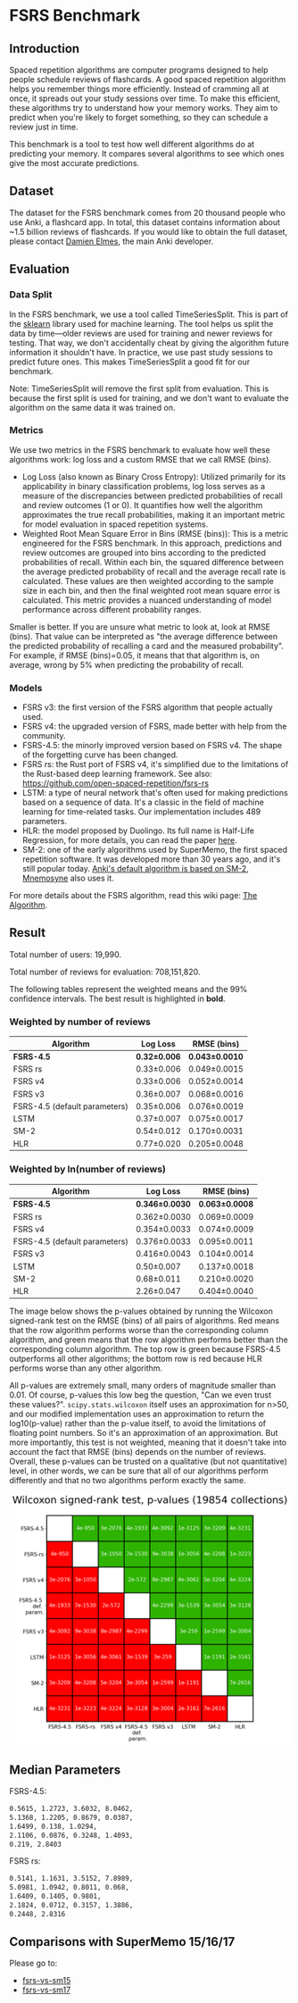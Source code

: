 # FSRS Benchmark

## Introduction

Spaced repetition algorithms are computer programs designed to help people schedule reviews of flashcards. A good spaced repetition algorithm helps you remember things more efficiently. Instead of cramming all at once, it spreads out your study sessions over time. To make this efficient, these algorithms try to understand how your memory works. They aim to predict when you're likely to forget something, so they can schedule a review just in time.

This benchmark is a tool to test how well different algorithms do at predicting your memory. It compares several algorithms to see which ones give the most accurate predictions.

## Dataset

The dataset for the FSRS benchmark comes from 20 thousand people who use Anki, a flashcard app. In total, this dataset contains information about ~1.5 billion reviews of flashcards. If you would like to obtain the full dataset, please contact [Damien Elmes](https://github.com/dae), the main Anki developer.

## Evaluation

### Data Split

In the FSRS benchmark, we use a tool called TimeSeriesSplit. This is part of the [sklearn](https://scikit-learn.org/) library used for machine learning. The tool helps us split the data by time—older reviews are used for training and newer reviews for testing. That way, we don't accidentally cheat by giving the algorithm future information it shouldn't have. In practice, we use past study sessions to predict future ones. This makes TimeSeriesSplit a good fit for our benchmark.

Note: TimeSeriesSplit will remove the first split from evaluation. This is because the first split is used for training, and we don't want to evaluate the algorithm on the same data it was trained on.

### Metrics

We use two metrics in the FSRS benchmark to evaluate how well these algorithms work: log loss and a custom RMSE that we call RMSE (bins).

- Log Loss (also known as Binary Cross Entropy): Utilized primarily for its applicability in binary classification problems, log loss serves as a measure of the discrepancies between predicted probabilities of recall and review outcomes (1 or 0). It quantifies how well the algorithm approximates the true recall probabilities, making it an important metric for model evaluation in spaced repetition systems.
- Weighted Root Mean Square Error in Bins (RMSE (bins)): This is a metric engineered for the FSRS benchmark. In this approach, predictions and review outcomes are grouped into bins according to the predicted probabilities of recall. Within each bin, the squared difference between the average predicted probability of recall and the average recall rate is calculated. These values are then weighted according to the sample size in each bin, and then the final weighted root mean square error is calculated. This metric provides a nuanced understanding of model performance across different probability ranges.

Smaller is better. If you are unsure what metric to look at, look at RMSE (bins). That value can be interpreted as "the average difference between the predicted probability of recalling a card and the measured probability". For example, if RMSE (bins)=0.05, it means that that algorithm is, on average, wrong by 5% when predicting the probability of recall.

### Models

- FSRS v3: the first version of the FSRS algorithm that people actually used.
- FSRS v4: the upgraded version of FSRS, made better with help from the community.
- FSRS-4.5: the minorly improved version based on FSRS v4. The shape of the forgetting curve has been changed.
- FSRS rs: the Rust port of FSRS v4, it's simplified due to the limitations of the Rust-based deep learning framework. See also: https://github.com/open-spaced-repetition/fsrs-rs
- LSTM: a type of neural network that's often used for making predictions based on a sequence of data. It's a classic in the field of machine learning for time-related tasks. Our implementation includes 489 parameters.
- HLR: the model proposed by Duolingo. Its full name is Half-Life Regression, for more details, you can read the paper [here](https://github.com/duolingo/halflife-regression).
- SM-2: one of the early algorithms used by SuperMemo, the first spaced repetition software. It was developed more than 30 years ago, and it's still popular today. [Anki's default algorithm is based on SM-2](https://faqs.ankiweb.net/what-spaced-repetition-algorithm.html), [Mnemosyne](https://mnemosyne-proj.org/principles.php) also uses it.

For more details about the FSRS algorithm, read this wiki page: [The Algorithm](https://github.com/open-spaced-repetition/fsrs4anki/wiki/The-Algorithm).

## Result

Total number of users: 19,990.

Total number of reviews for evaluation: 708,151,820.

The following tables represent the weighted means and the 99% confidence intervals. The best result is highlighted in **bold**.

### Weighted by number of reviews

| Algorithm | Log Loss | RMSE (bins) |
| --- | --- | --- |
| **FSRS-4.5** | **0.32±0.006** | **0.043±0.0010** |
| FSRS rs | 0.33±0.006 | 0.049±0.0015 |
| FSRS v4 | 0.33±0.006 | 0.052±0.0014 |
| FSRS v3 | 0.36±0.007 | 0.068±0.0016 |
| FSRS-4.5 (default parameters) | 0.35±0.006 | 0.076±0.0019 |
| LSTM | 0.37±0.007 | 0.075±0.0017 |
| SM-2 | 0.54±0.012 | 0.170±0.0031 |
| HLR | 0.77±0.020 | 0.205±0.0048 |

### Weighted by ln(number of reviews)

| Algorithm | Log Loss | RMSE (bins) |
| --- | --- | --- |
| **FSRS-4.5** | **0.346±0.0030** | **0.063±0.0008** |
| FSRS rs | 0.362±0.0030 | 0.069±0.0009 |
| FSRS v4 | 0.354±0.0033 | 0.074±0.0009 |
| FSRS-4.5 (default parameters) | 0.376±0.0033 | 0.095±0.0011 |
| FSRS v3 | 0.416±0.0043 | 0.104±0.0014 |
| LSTM | 0.50±0.007 | 0.137±0.0018 |
| SM-2 | 0.68±0.011 | 0.210±0.0020 |
| HLR | 2.26±0.047 | 0.404±0.0040 |

The image below shows the p-values obtained by running the Wilcoxon signed-rank test on the RMSE (bins) of all pairs of algorithms. Red means that the row algorithm performs worse than the corresponding column algorithm, and green means that the row algorithm performs better than the corresponding column algorithm. The top row is green because FSRS-4.5 outperforms all other algorithms; the bottom row is red because HLR performs worse than any other algorithm.

All p-values are extremely small, many orders of magnitude smaller than 0.01. Of course, p-values this low beg the question, "Can we even trust these values?". `scipy.stats.wilcoxon` itself uses an approximation for n>50, and our modified implementation uses an approximation to return the log10(p-value) rather than the p-value itself, to avoid the limitations of floating point numbers. So it's an approximation of an approximation. But more importantly, this test is not weighted, meaning that it doesn't take into account the fact that RMSE (bins) depends on the number of reviews.
Overall, these p-values can be trusted on a qualitative (but not quantitative) level, in other words, we can be sure that all of our algorithms perform differently and that no two algorithms perform exactly the same.

![Wilcoxon, 19854 collections](./plots/Wilcoxon-19854-collections.png)

## Median Parameters

FSRS-4.5:

```
0.5615, 1.2723, 3.6032, 8.0462,
5.1368, 1.2205, 0.8679, 0.0387,
1.6499, 0.138, 1.0294,
2.1106, 0.0876, 0.3248, 1.4093,
0.219, 2.8403
```

FSRS rs:

```
0.5141, 1.1631, 3.5152, 7.8989,
5.0981, 1.0942, 0.8011, 0.068,
1.6409, 0.1405, 0.9801,
2.1824, 0.0712, 0.3157, 1.3886,
0.2448, 2.8316
```

## Comparisons with SuperMemo 15/16/17

Please go to:
- [fsrs-vs-sm15](https://github.com/open-spaced-repetition/fsrs-vs-sm15)
- [fsrs-vs-sm17](https://github.com/open-spaced-repetition/fsrs-vs-sm17)
